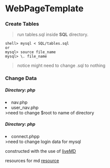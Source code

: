 WebPageTemplate
===============
### Create Tables
>run tables.sql inside <b>SQL</b> directory. 

``` 
shell> mysql < SQL/tables.sql
or 
mysql> source file_name
mysql> \. file_name
```
>notice might need to change .sql to nothing

### Change Data
##### Directory: php
><ul>
<li>nav.php</li>
<li>user_nav.php</li>
</ul>
>need to change $root to name of directory

##### Directory: php
><ul>
<li>connect.phpp</li>
</ul>
>need to change login data for mysql

constructed with the use of [liveMD](http://tmpvar.com/markdown.html)

resources for md [resource](https://github.com/adam-p/markdown-here/wiki/Markdown-Cheatsheet)
